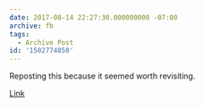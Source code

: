 ```yaml
---
date: 2017-08-14 22:27:30.000000000 -07:00
archive: fb
tags: 
  - Archive Post
id: '1502774850'
---
```


Reposting this because it seemed worth revisiting. 

[Link](https://www.poetryfoundation.org/poems/89897/good-bones)
